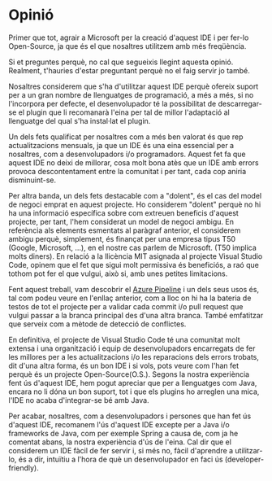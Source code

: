 <!-- TITLE: Opinió -->
<!-- SUBTITLE: Opinió -->
# Opinió

Primer que tot, agrair a Microsoft per la creació d'aquest IDE i per fer-lo Open-Source, ja que és el que nosaltres utilitzem amb més freqüència.

Si et preguntes perquè, no cal que segueixis llegint aquesta opinió. Realment, t'hauries d'estar preguntant perquè no el faig servir jo també.

Nosaltres considerem que s'ha d'utilitzar aquest IDE perquè ofereix suport per a un gran nombre de llenguatges de programació, a més a més, si no l'incorpora per defecte, el desenvolupador té la possibilitat de descarregar-se el plugin que li recomanarà l'eina per tal de millor l'adaptació al llenguatge del qual s'ha instal·lat el plugin.

Un dels fets qualificat per nosaltres com a més ben valorat és que rep actualitzacions mensuals, ja que un IDE és una eina essencial per a nosaltres, com a desenvolupadors i/o programadors. Aquest fet fa que aquest IDE no deixi de millorar, cosa molt bona atès que un IDE amb errors provoca descontentament entre la comunitat i per tant, cada cop aniria disminuint-se.

Per altra banda, un dels fets destacable com a "dolent", és el cas del model de negoci emprat en aquest projecte. Ho considerem "dolent" perquè no hi ha una informació específica sobre com extreuen beneficis d'aquest projecte, per tant, l'hem considerat un model de negoci ambigu.
En referència als elements esmentats al paràgraf anterior, el considerem ambigu perquè, simplement, és finançat per una empresa tipus T50 (Google, Microsoft, ...), en el nostre cas parlem de Microsoft. (T50 implica molts diners).
En relació a la llicència MIT asignada al projecte Visual Studio Code, opinem que el fet que sigui molt permissiva és beneficiós, a raó que tothom pot fer el que vulgui, això si, amb unes petites limitacions.

Fent aquest treball, vam descobrir el [Azure Pipeline](https://dev.azure.com/vscode/VSCode/_build/results?buildId=12404) i un dels seus usos és, tal com podeu veure en l'enllaç anterior, com a lloc on hi ha la bateria de testos de tot el projecte per a validar cada commit i/o pull request que vulgui passar a la branca principal des d'una altra branca. També emfatitzar que serveix com a mètode de detecció de conflictes.

En definitiva, el projecte de Visual Studio Code té una comunitat molt extensa i una organització i equip de desenvolupadors encarregats de fer les millores per a les actualitzacions i/o les reparacions dels errors trobats, dit d'una altra forma, és un bon IDE i si vols, pots veure com l'han fet perquè és un projecte Open-Source(O.S.).
Segons la nostra experiència fent ús d'aquest IDE, hem pogut apreciar que per a llenguatges com Java, encara no li dóna un bon suport, tot i que els plugins ho arreglen una mica, l'IDE no acaba d'integrar-se bé amb Java.


Per acabar, nosaltres, com a desenvolupadors i persones que han fet ús d'aquest IDE, recomanem l'ús d'aquest IDE excepte per a Java i/o frameworks de Java, com per exemple Spring a causa de, com ja he comentat abans, la nostra experiència d'ús de l'eina. Cal dir que el considerem un IDE fàcil de fer servir i, si més no, fàcil d'aprendre a utilitzar-lo, és a dir, intuïtiu a l'hora de què un desenvolupador en faci ús (developer-friendly).